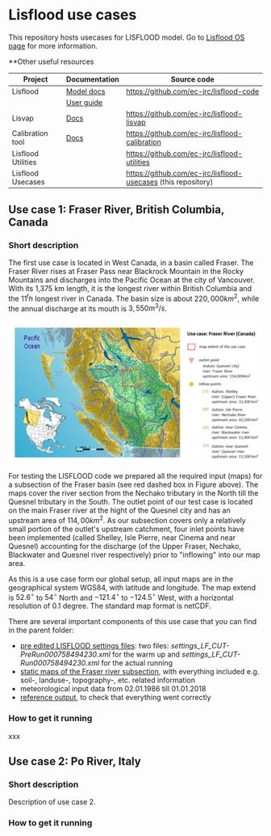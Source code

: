 # Lisflood use cases

This repository hosts usecases for LISFLOOD model.
Go to [Lisflood OS page](https://ec-jrc.github.io/lisflood/) for more information.

**Other useful resources

| **Project**         | **Documentation**                                         | **Source code**                                               |
| ------------------- | --------------------------------------------------------- | ------------------------------------------------------------- |
| Lisflood            | [Model docs](https://ec-jrc.github.io/lisflood-model/)    | https://github.com/ec-jrc/lisflood-code                       |
|                     | [User guide](https://ec-jrc.github.io/lisflood-code/)     |                                                               |
| Lisvap              | [Docs](https://ec-jrc.github.io/lisflood-lisvap/)         | https://github.com/ec-jrc/lisflood-lisvap                     |
| Calibration tool    | [Docs](https://ec-jrc.github.io/lisflood-calibration/)    | https://github.com/ec-jrc/lisflood-calibration                |
| Lisflood Utilities  |                                                           | https://github.com/ec-jrc/lisflood-utilities                  |
| Lisflood Usecases   |                                                           | https://github.com/ec-jrc/lisflood-usecases (this repository) |



## Use case 1: Fraser River, British Columbia, Canada <a id="usecase1"></a> 

### Short description 
The first use case is located in West Canada, in a basin called Fraser. The Fraser River rises at Fraser Pass near Blackrock Mountain in the Rocky Mountains and discharges into the Pacific Ocean at the city of Vancouver. With its 1,375 km length, it is the longest river within British Columbia and the $11^th$ longest river in Canada. The basin size is about $220,000 km^2$, while the annual discharge at its mouth is $3,550 m^3/s$.

![](doc/FraserRiver.png)

For testing the LISFLOOD code we prepared all the required input (maps) for a subsection of the Fraser basin (see red dashed box in Figure above). The maps cover the river section from the Nechako tributary in the North till the Quesnel tributary in the South. The outlet point of our test case is located on the main Fraser river at the hight of the Quesnel city and has an upstream area of $114,00 km^2$. As our subsection covers only a relatively small portion of the outlet's upstream catchment, four inlet points have been implemented (called Shelley, Isle Pierre, near Cinema and near Quesnel) accounting for the discharge (of the Upper Fraser, Nechako, Blackwater and Quesnel river respectively) prior to "inflowing" into our map area.   

As this is a use case form our global setup, all input maps are in the geographical system WGS84, with latitude and longitude. The map extend is $52.6 ^\circ$ to $54 ^\circ$ North and $-121.4 ^\circ$ to $-124.5 ^\circ$ West, with a horizontal resolution of 0.1 degree. The standard map format is netCDF.

There are several important components of this use case that you can find in the parent folder:
- [pre edited LISFLOOD settings files](https://github.com/ec-jrc/lisflood-usecases/tree/master/LF_lat_lon_UseCase): two files: *settings_LF_CUT-PreRun000758494230.xml* for the warm up and *settings_LF_CUT-Run000758494230.xml* for the actual running
- [static maps of the Fraser river subsection](https://github.com/ec-jrc/lisflood-usecases/tree/master/LF_lat_lon_UseCase/maps), with everything included e.g. soil-, landuse-, topography-, etc. related information
- meteorological input data from 02.01.1986 till 01.01.2018
- [reference output](https://github.com/ec-jrc/lisflood-usecases/blob/master/LF_lat_lon_UseCase/streamflow_simulated_best.csv), to check that everything went correctly

### How to get it running

xxx

## Use case 2: Po River, Italy <a id="usecase2"></a>

### Short description 

Description of use case 2.

### How to get it running


